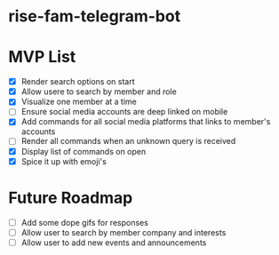 # rise-fam-telegram-bot

# MVP List

- [x] Render search options on start
- [x] Allow usere to search by member and role
- [x] Visualize one member at a time
- [ ] Ensure social media accounts are deep linked on mobile
- [x] Add commands for all social media platforms that links to member's accounts
- [ ] Render all commands when an unknown query is received
- [x] Display list of commands on open
- [x] Spice it up with emoji's

# Future Roadmap

- [ ] Add some dope gifs for responses
- [ ] Allow user to search by member company and interests
- [ ] Allow user to add new events and announcements
